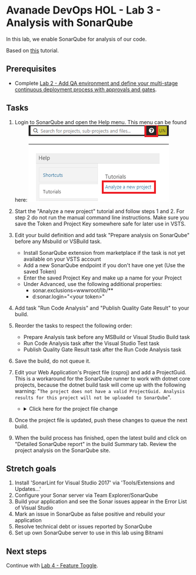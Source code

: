 # Avanade DevOps HOL - Lab 3 - Analysis with SonarQube

In this lab, we enable SonarQube for analysis of our code.

Based on [this](https://docs.sonarqube.org/display/SCAN/Analyzing+with+SonarQube+Extension+for+VSTS-TFS) tutorial.

## Prerequisites

- Complete [Lab 2 - Add QA environment and define your multi-stage continuous deployment process with approvals and gates](lab-2-multi-stage-deployments.md).

## Tasks

1. Login to SonarQube and open the Help menu. This menu can be found here:
    ![Tutorial steps](images/lab-3-tutorial.png)

1. Start the "Analyze a new project" tutorial and follow steps 1 and 2. For step 2 do not run the manual command line instructions. Make sure you save the Token and Project Key somewhere safe for later use in VSTS.

1. Edit your build definition and add task "Prepare analysis on SonarQube" before any Msbuild or VSBuild task.
    - Install SonarQube extension from marketplace if the task is not yet available on your VSTS account
    - Add a new SonarQube endpoint if you don't have one yet (Use the saved Token)
    - Enter the saved Project Key and make up a name for your Project
    - Under Advanced, use the following additional properties:
        - sonar.exclusions=wwwroot/lib/**
        - d:sonar.login="\<your token\>"

1. Add task "Run Code Analysis" and "Publish Quality Gate Result" to your build.

1. Reorder the tasks to respect the following order:
   - Prepare Analysis task before any MSBuild or Visual Studio Build task
   - Run Code Analysis task after the Visual Studio Test task
   - Publish Quality Gate Result task after the Run Code Analysis task

1. Save the build, do not queue it.

1. Edit your Web Application's Project file (csproj) and add a ProjectGuid. This is a workaround for the SonarQube runner to work with dotnet core projects, because the dotnet build task will come up with the following warning: "```The project does not have a valid ProjectGuid. Analysis results for this project will not be uploaded to SonarQube```".
   - <details><summary>Click here for the project file change</summary>

        ```xml
        <PropertyGroup>
            <TargetFramework>netcoreapp2.0</TargetFramework>

            ...

            <ProjectGuid>c1182fc3-8c56-4d10-b550-965843e9e9b4</ProjectGuid>
        </PropertyGroup>
        ```
     </details>

1. Once the project file is updated, push these changes to queue the next build.

1. When the build process has finished, open the latest build and click on "Detailed SonarQube report" in the build Summary tab. Review the project analysis on the SonarQube site.

## Stretch goals

1. Install 'SonarLint for Visual Studio 2017' via 'Tools/Extensions and Updates...'
2. Configure your Sonar server via Team Explorer/SonarQube
3. Build your application and see the Sonar issues appear in the Error List of Visual Studio
4. Mark an issue in SonarQube as false positive and rebuild your application
5. Resolve technical debt or issues reported by SonarQube
6. Set up own SonarQube server to use in this lab using Bitnami

## Next steps

Continue with [Lab 4 - Feature Toggle](lab-4-feature-toggle.md).